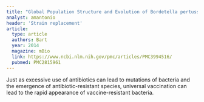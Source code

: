 ```yaml
---
title: "Global Population Structure and Evolution of Bordetella pertussis and Their Relationship with Vaccination"
analyst: amantonio
header: 'Strain replacement'
article:
  type: article
  authors: Bart
  year: 2014
  magazine: mBio
  link: https://www.ncbi.nlm.nih.gov/pmc/articles/PMC3994516/
  pubmed: PMC2815961
---
```


Just as excessive use of antibiotics can lead to mutations of bacteria and the emergence of antibiotic-resistant species, universal vaccination can lead to the rapid appearance of vaccine-resistant bacteria.
